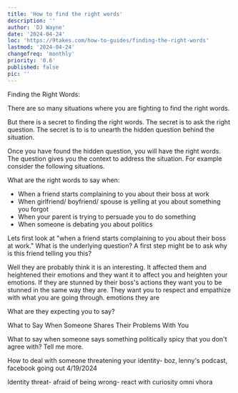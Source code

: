 ```yaml
---
title: 'How to find the right words'
description: ''
author: 'DJ Wayne'
date: '2024-04-24'
loc: 'https://9takes.com/how-to-guides/finding-the-right-words'
lastmod: '2024-04-24'
changefreq: 'monthly'
priority: '0.6'
published: false
pic: ''
---
```


Finding the Right Words:

There are so many situations where you are fighting to find the right words.

But there is a secret to finding the right words. The secret is to ask the right question. The secret is to is to unearth the hidden question behind the situation.

Once you have found the hidden question, you will have the right words. The question gives you the context to address the situation. For example consider the following situations.

What are the right words to say when:

- When a friend starts complaining to you about their boss at work
- When girlfriend/ boyfriend/ spouse is yelling at you about something you forgot
- When your parent is trying to persuade you to do something
- When someone is debating you about politics

Lets first look at "when a friend starts complaining to you about their boss at work." What is the underlying question? A first step might be to ask why is this friend telling you this?

Well they are probably think it is an interesting. It affected them and heightened their emotions and they want it to affect you and heighten your emotions. If they are stunned by their boss's actions they want you to be stunned in the same way they are. They want you to respect and empathize with what you are going through. emotions they are

What are they expecting you to say?

What to Say When Someone Shares Their Problems With You

What to say when someone says something politically spicy that you don't agree with?
Tell me more.

How to deal with someone threatening your identity- boz, lenny's podcast, facebook
going out 4/19/2024

<!-- https://youtu.be/_XqDB2Upr3s?si=nmJ3d6Hb2NFP5CiD&t=5230 -->

Identity threat- afraid of being wrong- react with curiosity
omni vhora
